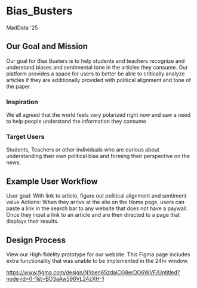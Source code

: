 # Bias_Busters
MadData '25

<h2>Our Goal and Mission</h2>
Our goal for Bias Busters is to help students and teachers recognize and understand biases and sentimental tone in the articles they consume. Our platform provides a space for users to better be able to critically analyze articles if they are additionally provided with political alignment and tone of the paper.

<h3>Inspiration</h3>
We all agreed that the world feels very polarized right now and saw a need to help people understand the information they consume

<h3>Target Users</h3>
Students, Teachers or other individuals who are curious about understanding their own political bias and forming their perspective on the news. 

<h2>Example User Workflow</h2>
User goal: With link to article, figure out political alignment and sentiment value
Actions: When they arrive at the site on the Home page, users can paste a link in the search bar to any website that does not have a paywall. Once they input a link to an article and are then directed to a page that displays their results.

<h2>Design Process</h2>
View our High-fidelity prototype for our website. This Figma page includes extra functionality that was unable to be implemented in the 24hr window.

https://www.figma.com/design/NYoen65zdaiCG8erDO6WVF/Untitled?node-id=0-1&t=BO3aAw596VL24zXH-1

